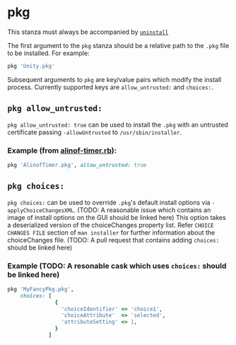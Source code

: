 # pkg

This stanza must always be accompanied by [`uninstall`](uninstall.md)

The first argument to the `pkg` stanza should be a relative path to the `.pkg` file to be installed. For example:

```ruby
pkg 'Unity.pkg'
```

Subsequent arguments to `pkg` are key/value pairs which modify the install process. Currently supported keys are `allow_untrusted:` and `choices:`.

## `pkg allow_untrusted:`

`pkg allow_untrusted: true` can be used to install the `.pkg` with an untrusted certificate passing `-allowUntrusted` to `/usr/sbin/installer`.

### Example (from [alinof-timer.rb](https://github.com/caskroom/homebrew-cask/blob/312ae841f1f1b2ec07f4d88b7dfdd7fbdf8d4f94/Casks/alinof-timer.rb#L10)):

```ruby
pkg 'AlinofTimer.pkg', allow_untrusted: true
```

## `pkg choices:`

`pkg choices:` can be used to override `.pkg`'s default install options via `-applyChoiceChangesXML`.
(TODO: A reasonable issue which contains an image of install options on the GUI should be linked here)
This option takes a deserialized version of the choiceChanges property list.
Refer `CHOICE CHANGES FILE` section of `man installer` for further information about the choiceChanges file.
(TODO: A pull request that contains adding `choices:` should be linked here)

### Example (TODO: A resonable cask which uses `choices:` should be linked here)

```ruby
pkg 'MyFancyPkg.pkg',
    choices: [
               {
                 'choiceIdentifier' => 'choice1',
                 'choiceAttribute'  => 'selected',
                 'attributeSetting' => 1,
               }
             ]
```

